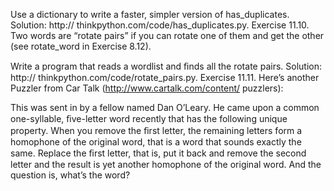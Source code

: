 Use a dictionary to write a faster, simpler version of has_duplicates. Solution: http:// thinkpython.com/code/has_duplicates.py. Exercise 11.10. Two words are “rotate pairs” if you can rotate one of them and get the other (see rotate_word in Exercise 8.12).

Write a program that reads a wordlist and ﬁnds all the rotate pairs. Solution: http:// thinkpython.com/code/rotate_pairs.py. Exercise 11.11. Here’s another Puzzler from Car Talk (http://www.cartalk.com/content/ puzzlers):

This was sent in by a fellow named Dan O’Leary. He came upon a common one-syllable, ﬁve-letter word recently that has the following unique property. When you remove the ﬁrst letter, the remaining letters form a homophone of the original word, that is a word that sounds exactly the same. Replace the ﬁrst letter, that is, put it back and remove the second letter and the result is yet another homophone of the original word. And the question is, what’s the word?